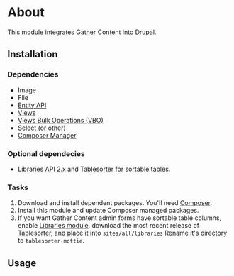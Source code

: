 # About

This module integrates Gather Content into Drupal.

## Installation

### Dependencies

* Image
* File
* [Entity API][entity]
* [Views][views]
* [Views Bulk Operations (VBO)][vbo]
* [Select (or other)][soo]
* [Composer Manager][composer manager]

### Optional dependecies

* [Libraries API 2.x][libraries] and [Tablesorter][tablesorter] for sortable tables.

### Tasks

1. Download and install dependent packages. You'll need [Composer][composer].
2. Install this module and update Composer managed packages.
3. If you want Gather Content admin forms have sortable table columns, enable
   [Libraries module][libraries], download the most recent release of [Tablesorter][tablesorter releases],
   and place it into `sites/all/libraries` Rename it's directory to
   `tablesorter-mottie`.

## Usage

[composer]: https://getcomposer.org/doc/00-intro.md#system-requirements
[composer manager]: https://www.drupal.org/project/composer_manager
[entity]: https://www.drupal.org/project/entity
[libraries]: https://drupal.org/project/libraries
[soo]: https://www.drupal.org/project/select_or_other
[tablesorter]: https://github.com/mottie/tablesorter
[tablesorter releases]: https://github.com/Mottie/tablesorter/releases
[vbo]: https://www.drupal.org/project/views_bulk_operations
[views]: https://www.drupal.org/project/views
